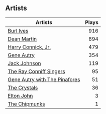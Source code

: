 ## Artists
Artists | Plays 
----- | -----: 
[Burl Ives](/artists/burl-ives-1117) | 916
[Dean Martin](/artists/dean-martin-6555) | 894
[Harry Connick, Jr.](/artists/harry-connick-jr-41411) | 479
[Gene Autry](/artists/gene-autry-1800) | 354
[Jack Johnson](/artists/jack-johnson-6951) | 119
[The Ray Conniff Singers](/artists/the-ray-conniff-singers-104851) | 95
[Gene Autry with The Pinafores](/artists/gene-autry-with-the-pinafores-204996) | 51
[The Crystals](/artists/the-crystals-988) | 36
[Elton John](/artists/elton-john-5041) | 3
[The Chipmunks](/artists/the-chipmunks-29109) | 1

